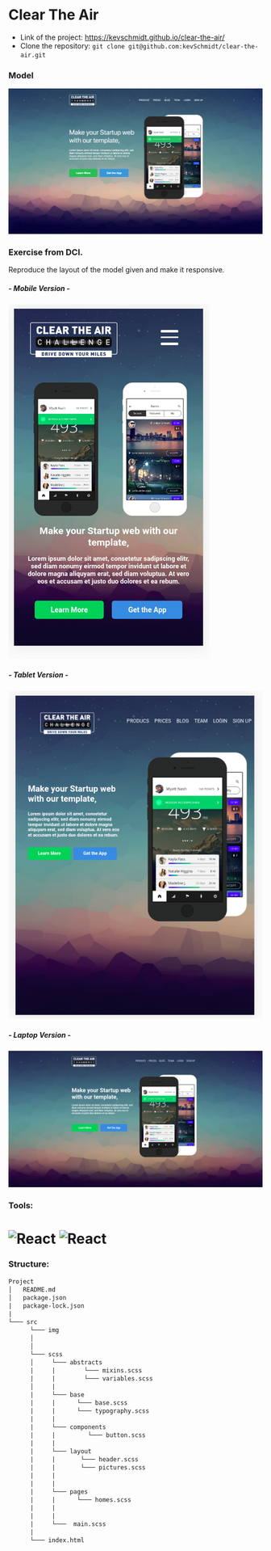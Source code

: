 # Clear The Air

- Link of the project: https://kevschmidt.github.io/clear-the-air/
- Clone the repository: ``` git clone git@github.com:kevSchmidt/clear-the-air.git ```

### Model
![](./image/homepage.png)

### Exercise from DCI.
Reproduce the layout of the model given and make it responsive.

##### - Mobile Version -
![](./image/phone.png)
##### - Tablet Version -
![](./image/ipad.png)
##### - Laptop Version -
![](./image/computer.png)

### Tools:
<h1>
<img src="https://imgur.com/T1TApg1.png" alt="React" width="20%">
<img src="https://imgur.com/plyrZV7.png" alt="React" width="10%">
</h1>

### Structure:
```
Project
│   README.md
│   package.json
|   package-lock.json
|
└─── src
      └─── img
      │  
      │  
      └─── scss
      │     └─── abstracts
      |     |        └─── mixins.scss
      |     |        └─── variables.scss 
      │     |
      |     └─── base
      |     |      └─── base.scss
      |     |      └─── typography.scss
      |     |
      |     └─── components
      |     |         └─── button.scss
      |     |
      |     └─── layout
      |     |       └─── header.scss
      |     |       └─── pictures.scss
      |     |  
      |     |  
      |     └─── pages
      |     |      └─── homes.scss
      |     |
      |     |
      |     └───  main.scss
      |
      └─── index.html
```

